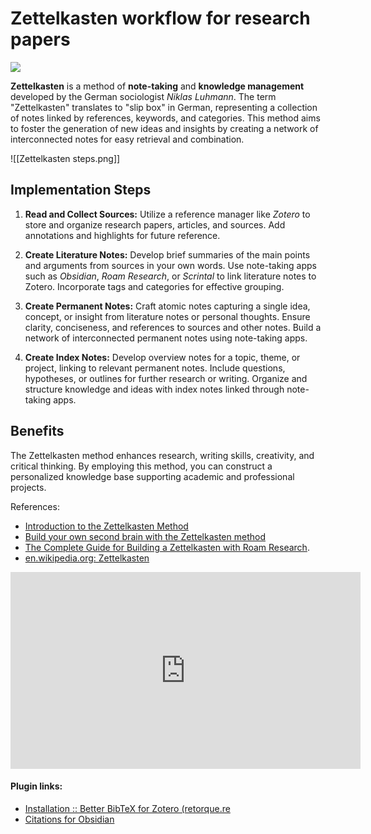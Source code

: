# Zettelkasten workflow for research papers

![](https://forum.obsidian.md/uploads/default/original/3X/a/b/abbe4a5db4319a8a0c9334ab23933d5243bd03d2.jpeg)

**Zettelkasten** is a method of **note-taking** and **knowledge management** developed by the German sociologist *Niklas Luhmann*. The term "Zettelkasten" translates to "slip box" in German, representing a collection of notes linked by references, keywords, and categories. This method aims to foster the generation of new ideas and insights by creating a network of interconnected notes for easy retrieval and combination.

![[Zettelkasten steps.png]]

## Implementation Steps

1. **Read and Collect Sources:** Utilize a reference manager like *Zotero* to store and organize research papers, articles, and sources. Add annotations and highlights for future reference.

2. **Create Literature Notes:** Develop brief summaries of the main points and arguments from sources in your own words. Use note-taking apps such as *Obsidian*, *Roam Research*, or *Scrintal* to link literature notes to Zotero. Incorporate tags and categories for effective grouping.

3. **Create Permanent Notes:** Craft atomic notes capturing a single idea, concept, or insight from literature notes or personal thoughts. Ensure clarity, conciseness, and references to sources and other notes. Build a network of interconnected permanent notes using note-taking apps.

4. **Create Index Notes:** Develop overview notes for a topic, theme, or project, linking to relevant permanent notes. Include questions, hypotheses, or outlines for further research or writing. Organize and structure knowledge and ideas with index notes linked through note-taking apps.

## Benefits

The Zettelkasten method enhances research, writing skills, creativity, and critical thinking. By employing this method, you can construct a personalized knowledge base supporting academic and professional projects.

References:
- [Introduction to the Zettelkasten Method](https://zettelkasten.de/introduction/)
- [Build your own second brain with the Zettelkasten method](https://www.atlassian.com/blog/productivity/zettelkasten-method)
- [The Complete Guide for Building a Zettelkasten with Roam Research](https://roambrain.com/the-complete-guide-for-building-a-zettelkasten-with-roam-research).
- [en.wikipedia.org: Zettelkasten](https://en.wikipedia.org/wiki/Zettelkasten)

<iframe width="560" height="315" src="https://www.youtube.com/embed/D9ivU_IKO6M?si=U2DDSnEUPlB0tgyB" title="YouTube video player" frameborder="0" allow="accelerometer; autoplay; clipboard-write; encrypted-media; gyroscope; picture-in-picture; web-share" allowfullscreen></iframe>

#### Plugin links: 
- [Installation :: Better BibTeX for Zotero (retorque.re](https://retorque.re/zotero-better-bibtex/installation/)
- [Citations for Obsidian](https://github.com/hans/obsidian-citation-plugin/)